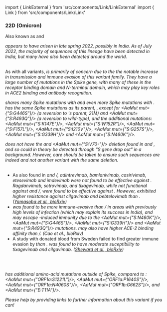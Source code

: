 import { LinkExternal } from 'src/components/Link/LinkExternal'
import { Link } from 'src/components/Link/Link'



<MdxContent filepath="VoCHeader.md'" />

### 22D (Omicron)
Also known as <Lin name="BA.2.75" /> and <Who name="Omicron" />

<MdxContent filepath="OmicronHeader.md'" />

<Var name="22D (Omicron)"/> appears to have arisen in late spring 2022, possibly in India. As of July 2022, the majority of sequences of this lineage have been detected in India, but many have also been detected around the world.
<br/><br/>

As with all <Who name="Omicron" /> variants, <Var name="22D (Omicron)" prefix=""/> is primarily of concern due to the the notable increase in transmission and immune evasion of this variant family. They have a large number of mutations in the Spike gene, with many of these in the receptor binding domain and N-terminal domain, which may play key roles in ACE2 binding and antibody recognition.
<br/>

<Var name="22D (Omicron)" prefix=""/> shares many Spike mutations with <Var name="21K (Omicron)" prefix=""/> and even more Spike mutations with <Var name="21L (Omicron)" prefix=""/>. <Var name="22D (Omicron)" prefix=""/> has the same Spike mutations as its parent, <Var name="21L (Omicron)" prefix=""/>, except for <AaMut mut={"S:G446S"}/> (a reversion to <Var name="21L (Omicron)" prefix=""/>'s parent, 21M) and <AaMut mut={"S:R493Q"}/> (a reversion to wild-type), and the additional mutations: <AaMut mut={"S:K147E"}/>, <AaMut mut={"S:W152R"}/>, <AaMut mut={"S:F157L"}/>, <AaMut mut={"S:I210V"}/>, <AaMut mut={"S:G257S"}/>, <AaMut mut={"S:G339H"}/> and <AaMut mut={"S:N460K"}/>.

<Var name="22D (Omicron)" prefix=""/> does not have the <Mut name="S:H69-"/> and <AaMut mut={"S:V70-"}/> deletion found in <Var name="22B (Omicron)" prefix=""/> and <Var name="22C (Omicron)" prefix=""/>, and so could in theory be detected through "S gene drop out" in a <Var name="21L (Omicron)" prefix=""/> background. However, care should be taken to ensure such sequences are indeed <Var name="22D (Omicron)" prefix=""/> and not another variant with the same deletion.
<br/><br/>

- As also found in <Var name="21L (Omicron)" prefix=""/> and <Var name="22A (Omicron)" prefix=""/>/<Var name="22B (Omicron)" prefix=""/>, adintrevimab, bamlanivimab, casirivimab, etesevimab and imdevimab were not found to be effective against <Var name="22D (Omicron)" prefix=""/>. Ragdanvimab, sotrovimab, and tixagevimab, while not functional against <Var name="21L (Omicron)" prefix=""/> and <Var name="22A (Omicron)" prefix=""/>/<Var name="22B (Omicron)" prefix=""/>, were found to be effective against <Var name="22D (Omicron)" prefix=""/>. However, <Var name="22D (Omicron)" prefix=""/> exhibited higher resistance against cilgavimab and bebtelovimab than <Var name="21L (Omicron)" prefix=""/>. ([Yamasoba et al., bioRxiv](https://www.biorxiv.org/content/10.1101/2022.07.14.500041v1.full))
- <Var name="22D (Omicron)" prefix=""/> was found to be more immune-evasive than <Var name="22A (Omicron)" prefix=""/>/<Var name="22B (Omicron)" prefix=""/> in areas with previously high levels of <Who name="Delta" /> infection (which may explain its success in India), and may escape <Var name="21L (Omicron)" prefix=""/>-induced immunity due to the <AaMut mut={"S:N460K"}/>, <AaMut mut={"S:G446S"}/>, <AaMut mut={"S:G339H"}/> and <AaMut mut={"S:R493Q"}/> mutations. <Var name="22D (Omicron)" prefix=""/> may also have higher ACE-2 binding affinity than <Var name="22A (Omicron)" prefix=""/>/<Var name="22B (Omicron)" prefix=""/>. (<LinkExternal href="https://www.biorxiv.org/content/10.1101/2022.07.18.500332v1">Cao et al., bioRxiv</LinkExternal>)
- A study with donated blood from Sweden failed to find greater immune evasion by <Var name="22D (Omicron)" prefix=""/> than <Var name="22B (Omicron)" prefix=""/>. <Var name="22D (Omicron)" prefix=""/> was found to have moderate suceptibility to tixagevimab and cilgavimab. ([Sheward et al., bioRxiv](https://www.biorxiv.org/content/10.1101/2022.07.19.500716v1.abstract))


<br/><br/>


<Var name="22D (Omicron)" prefix=""/> has additional amino-acid mutations outside of Spike, compared to <Var name="21L (Omicron)" prefix=""/>: <AaMut mut={"ORF1a:S1221L"}/>, <AaMut mut={"ORF1a:P1640S"}/>, <AaMut mut={"ORF1a:N4060S"}/>, <AaMut mut={"ORF1b:G662S"}/>, and <AaMut mut={"E:T11A"}/>.

_Please help by providing links to further information about this variant if you can!_
